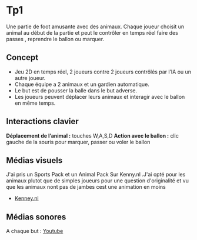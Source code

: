 # Tp1 

Une partie de foot amusante avec des animaux. Chaque joueur choisit un animal au début de la partie et peut le contrôler en temps réel faire des passes , reprendre le ballon ou marquer.

## Concept


- Jeu 2D en temps réel, 2 joueurs contre 2 joueurs contrôlés par l’IA ou un autre joueur.  
- Chaque équipe a 2 animaux et un gardien automatique.  
- Le but est de pousser la balle dans le but adverse.  
- Les joueurs peuvent déplacer leurs animaux et interagir avec le ballon en même temps.  


## Interactions clavier

**Déplacement de l’animal :** touches W,A,S,D 
**Action avec le ballon :** clic gauche de la souris pour marquer, passer ou voler le ballon  

## Médias visuels

J'ai pris un Sports Pack et un Animal Pack Sur Kenny.nl .J'ai opté pour les animaux plutot que de simples joueurs pour une question d'originalité et vu que les animaux nont pas de jambes cest une animation en moins
- [Kenney.nl](https://kenney.nl/assets)  

## Médias sonores

A chaque but : [Youtube](https://www.youtube.com/watch?v=SMFJfjKiqGk&ab_channel=BlazingGoalHorns)  

